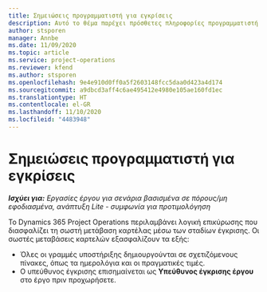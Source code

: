 ```yaml
---
title: Σημειώσεις προγραμματιστή για εγκρίσεις
description: Αυτό το θέμα παρέχει πρόσθετες πληροφορίες προγραμματιστή σχετικά με την εργασία με εγκρίσεις.
author: stsporen
manager: Annbe
ms.date: 11/09/2020
ms.topic: article
ms.service: project-operations
ms.reviewer: kfend
ms.author: stsporen
ms.openlocfilehash: 9e4e910d0ff0a5f2603148fcc5daa0d423a4d174
ms.sourcegitcommit: a9dbcd3aff4c6ae495412e4980e105ae160fd1ec
ms.translationtype: HT
ms.contentlocale: el-GR
ms.lasthandoff: 11/10/2020
ms.locfileid: "4483948"
---
```

# <a name="developer-notes-for-approvals"></a>Σημειώσεις προγραμματιστή για εγκρίσεις

_**Ισχύει για:** Εργασίες έργου για σενάρια βασισμένα σε πόρους/μη εφοδιασμένα, ανάπτυξη Lite - συμφωνία για προτιμολόγηση_

Το Dynamics 365 Project Operations περιλαμβάνει λογική επικύρωσης που διασφαλίζει τη σωστή μετάβαση καρτέλας μέσω των σταδίων έγκρισης. Οι σωστές μεταβάσεις καρτελών εξασφαλίζουν τα εξής: 

  - Όλες οι γραμμές υποστήριξης δημιουργούνται σε σχετιζόμενους πίνακες, όπως τα ημερολόγια και οι πραγματικές τιμές.
  - Ο υπεύθυνος έγκρισης επισημαίνεται ως **Υπεύθυνος έγκρισης έργου** στο έργο πριν προχωρήσετε.
